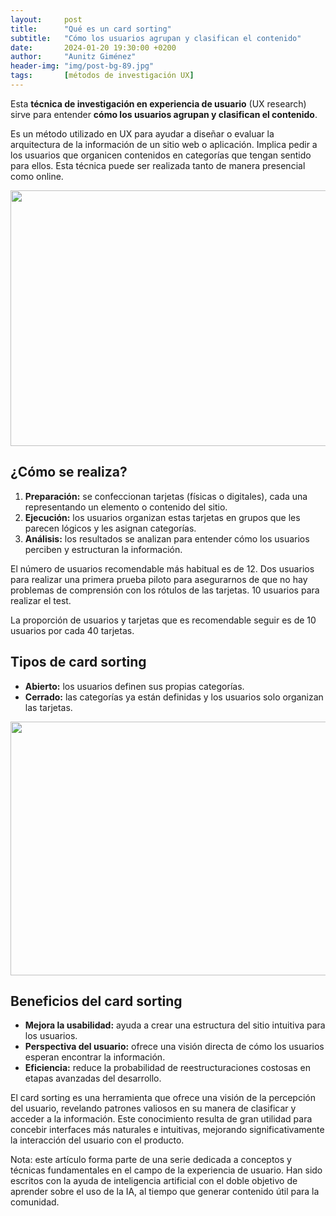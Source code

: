 ```yaml
---
layout:     post
title:      "Qué es un card sorting"
subtitle:   "Cómo los usuarios agrupan y clasifican el contenido"
date:       2024-01-20 19:30:00 +0200
author:     "Aunitz Giménez"
header-img: "img/post-bg-89.jpg"
tags:       [métodos de investigación UX]
---
```


<p>Esta <strong>técnica de investigación en experiencia de usuario</strong> (UX research) sirve para entender <strong>cómo los usuarios agrupan y clasifican el contenido</strong>.</p>

<p>Es un método utilizado en UX para ayudar a diseñar o evaluar la arquitectura de la información de un sitio web o aplicación. Implica pedir a los usuarios que organicen contenidos en categorías que tengan sentido para ellos. Esta técnica puede ser realizada tanto de manera presencial como online.</p>

<p><img src="{{ site.baseurl }}/img/que-es-un-card-sorting-01.jpg" loading="lazy" alt="" width="720" height="409"></p>

<h2>¿Cómo se realiza?</h2>

<ol>
	<li><strong>Preparación:</strong> se confeccionan tarjetas (físicas o digitales), cada una representando un elemento o contenido del sitio.</li>
	<li><strong>Ejecución:</strong> los usuarios organizan estas tarjetas en grupos que les parecen lógicos y les asignan categorías.</li>
	<li><strong>Análisis:</strong> los resultados se analizan para entender cómo los usuarios perciben y estructuran la información.</li>
</ol>

<p>El número de usuarios recomendable más habitual es de 12. Dos usuarios para realizar una primera prueba piloto para asegurarnos de que no hay problemas de comprensión con los rótulos de las tarjetas. 10 usuarios para realizar el test.</p>

<p>La proporción de usuarios y tarjetas que es recomendable seguir es de 10 usuarios por cada 40 tarjetas.</p>

<h2>Tipos de card sorting</h2>

<ul>
	<li><strong>Abierto:</strong> los usuarios definen sus propias categorías.</li>
	<li><strong>Cerrado:</strong> las categorías ya están definidas y los usuarios solo organizan las tarjetas.</li>
</ul>

<p><img src="{{ site.baseurl }}/img/que-es-un-card-sorting-02.jpg" loading="lazy" alt="" width="720" height="406"></p>

<h2>Beneficios del card sorting</h2>

<ul>
	<li><strong>Mejora la usabilidad:</strong> ayuda a crear una estructura del sitio intuitiva para los usuarios.</li>
	<li><strong>Perspectiva del usuario:</strong> ofrece una visión directa de cómo los usuarios esperan encontrar la información.</li>
	<li><strong>Eficiencia:</strong> reduce la probabilidad de reestructuraciones costosas en etapas avanzadas del desarrollo.</li>
</ul>

<p>El card sorting es una herramienta que ofrece una visión de la percepción del usuario, revelando patrones valiosos en su manera de clasificar y acceder a la información. Este conocimiento resulta de gran utilidad para concebir interfaces más naturales e intuitivas, mejorando significativamente la interacción del usuario con el producto.</p>

<p class="small">Nota: este artículo forma parte de una serie dedicada a conceptos y técnicas fundamentales en el campo de la experiencia de usuario. Han sido escritos con la ayuda de inteligencia artificial con el doble objetivo de aprender sobre el uso de la IA, al tiempo que generar contenido útil para la comunidad.</p>